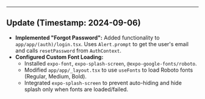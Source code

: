 ---

## Update (Timestamp: 2024-09-06)

*   **Implemented "Forgot Password":** Added functionality to `app/app/(auth)/login.tsx`. Uses `Alert.prompt` to get the user's email and calls `resetPassword` from `AuthContext`.
*   **Configured Custom Font Loading:**
    *   Installed `expo-font`, `expo-splash-screen`, `@expo-google-fonts/roboto`.
    *   Modified `app/app/_layout.tsx` to use `useFonts` to load Roboto fonts (Regular, Medium, Bold).
    *   Integrated `expo-splash-screen` to prevent auto-hiding and hide splash only when fonts are loaded/failed. 